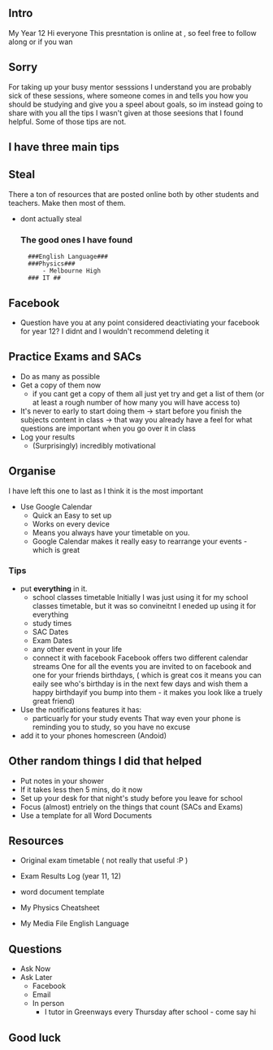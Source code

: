 ## Intro ##
My Year 12
Hi everyone
This presntation is online at , so feel free to follow along or if you wan

## Sorry ##
For taking up your busy mentor sesssions
I understand you are probably sick of these sessions, where someone comes in and tells you how you should be studying and give you a speel about goals, so im instead going to share with you all the tips I wasn't given at those seesions that I found helpful. 
Some of those tips are not.

## I have three main tips ##

## Steal ##
There a ton of resources that are posted online both by other students and teachers.
Make then most of them.

* dont actually steal

	### The good ones I have found ###
		###English Language###
		###Physics###
			- Melbourne High
		### IT ##

## Facebook ##
-  	Question have you at any point considered deactiviating your facebook for year 12?
I didnt and I wouldn't recommend deleting it

## Practice Exams and SACs ##

- Do as many as possible
- Get a copy of them now
	- if you cant get a copy of them all just yet try and get a list of them 
		(or at least a rough number of how many you will have access to)
- It's never to early to start doing them
	-> start before you finish the subjects content in class
		-> that way you already have a feel for what questions are important when you go over it in class 
- Log your results
	- (Surprisingly) incredibly motivational

## Organise ##
I have left this one to last as I think it is the most important
 -  Use Google Calendar
 	- Quick an Easy to set up 
 	- Works on every device
 	- Means you always have your timetable on you.
 	- Google Calendar makes it really easy to rearrange your events - which is great
 ### Tips ##
  - put **everything** in it. 
  	- school classes timetable
  		Initially I was just using it for my school classes timetable, but it was so convineitnt I eneded up using it for everything
   	- study times
   	- SAC Dates
   	- Exam Dates
   	- any other event in your life
   	- connect it with facebook
   		Facebook offers two different calendar streams
   		One for all the events you are invited to on facebook
   		and one for your friends birthdays, ( which is great cos it means you can eaily see who's birthday is in the next few days and wish them a happy birthdayif you bump into them - it makes you look like a truely great friend)
  - Use the notifications features it has:
  	- particuarly for your study events
  		That way even your phone is reminding you to study, so you have no excuse 
  - add it to your phones homescreen (Andoid)

## Other random things I did that helped ##
- Put notes in your shower
- If it takes less then 5 mins, do it now
- Set up your desk for that night's study before you leave for school
- Focus (almost) entriely on the things that count (SACs and Exams)
- Use a template for all Word Documents

## Resources ##
- Original exam timetable ( not really that useful :P )
- Exam Results Log (year 11, 12)
- word document template


- My Physics Cheatsheet
- My Media File English Language

## Questions ##
 - Ask Now
 - Ask Later
 	- Facebook
 	- Email
 	- In person
 		- I tutor in Greenways every Thursday after school - come say hi

## Good luck ##

